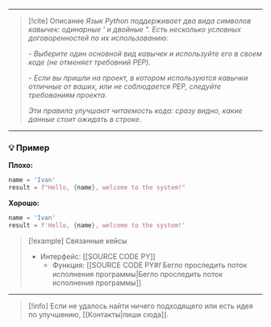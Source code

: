 ***

> [!cite] Описание
>_Язык Python поддерживает два вида символов кавычек: одинарные ' и двойные ". Есть несколько условных договоренностей по их использованию:_
>
 >_- Выберите один основной вид кавычек и используйте его в своем коде (не отменяет требовний PEP)._
 >
>_- Если вы пришли на проект, в котором используются кавычки отличные от ваших, или не соблюдается PEP, следуйте требованиям проекта._
>
>_Эти правила улучшают читаемость кода: сразу видно, какие данные стоит ожидать в строке._

***
### 💡 Пример


**Плохо:**
```python
name = 'Ivan'
result = f"Hello, {name}, welcome to the system!"
```

**Хорошо:**
```python
name = 'Ivan'
result = f'Hello, {name}, welcome to the system!'
```

> [!example] Связанные кейсы
>- Интерфейс: [[SOURCE CODE PY]]
>	- Функция: [[SOURCE CODE PY#𝑓 Бегло проследить поток исполнения программы|Бегло проследить поток исполнения программы]]

***

> [!info]
> Если не удалось найти ничего подходящего или есть идея по улучшению, [[Контакты|пиши сюда]].
